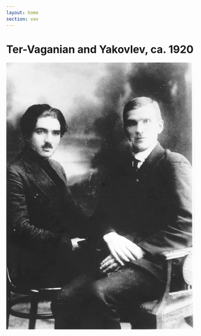 ```yaml
---
layout: home
section: vav
---
```

# Ter-Vaganian and Yakovlev, ca. 1920

![](../Photos/Vaganian_Yakovlev960.jpg)